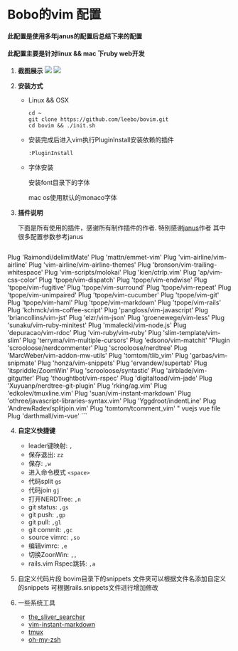 # Bobo的vim 配置
#### 此配置是使用多年janus的配置后总结下来的配置
#### 此配置主要是针对linux && mac 下ruby web开发
1. **截图展示**
  ![](http://s1.momo.moda/2015/04/16/1c1d4df596d01da60385f0bb17a4a9e0.png)
  ![](http://s1.momo.moda/2015/04/16/217eedd1ba8c592db97d0dbe54c7adfc.png)
2. **安装方式**
    * Linux && OSX

      ```
      cd ~
      git clone https://github.com/leebo/bovim.git
      cd bovim && ./init.sh
      ```

    * 安装完成后进入vim执行PluginInstall安装依赖的插件

      ```
      :PluginInstall
      ```
    * 字体安装

      安装font目录下的字体

      mac os使用默认的monaco字体

3. **插件说明**

    下面是所有使用的插件，感谢所有制作插件的作者.
    特别感谢[janus](https://github.com/carlhuda/janus)作者 其中很多配置参数参考janus

    ```viml
Plug 'Raimondi/delimitMate'
Plug 'mattn/emmet-vim'
Plug 'vim-airline/vim-airline'
Plug 'vim-airline/vim-airline-themes'
Plug 'bronson/vim-trailing-whitespace'
Plug 'vim-scripts/molokai'
Plug 'kien/ctrlp.vim'
Plug 'ap/vim-css-color'
Plug 'tpope/vim-dispatch'
Plug 'tpope/vim-endwise'
Plug 'tpope/vim-fugitive'
Plug 'tpope/vim-surround'
Plug 'tpope/vim-repeat'
Plug 'tpope/vim-unimpaired'
Plug 'tpope/vim-cucumber'
Plug 'tpope/vim-git'
Plug 'tpope/vim-haml'
Plug 'tpope/vim-markdown'
Plug 'tpope/vim-rails'
Plug 'kchmck/vim-coffee-script'
Plug 'pangloss/vim-javascript'
Plug 'briancollins/vim-jst'
Plug 'elzr/vim-json'
Plug 'groenewege/vim-less'
Plug 'sunaku/vim-ruby-minitest'
Plug 'mmalecki/vim-node.js'
Plug 'depuracao/vim-rdoc'
Plug 'vim-ruby/vim-ruby'
Plug 'slim-template/vim-slim'
Plug 'terryma/vim-multiple-cursors'
Plug 'edsono/vim-matchit'
"Plugin 'scrooloose/nerdcommenter'
Plug 'scrooloose/nerdtree'
Plug 'MarcWeber/vim-addon-mw-utils'
Plug 'tomtom/tlib_vim'
Plug 'garbas/vim-snipmate'
Plug 'honza/vim-snippets'
Plug 'ervandew/supertab'
Plug 'itspriddle/ZoomWin'
Plug 'scrooloose/syntastic'
Plug 'airblade/vim-gitgutter'
Plug 'thoughtbot/vim-rspec'
Plug 'digitaltoad/vim-jade'
Plug 'Xuyuanp/nerdtree-git-plugin'
Plug 'rking/ag.vim'
Plug 'edkolev/tmuxline.vim'
Plug 'suan/vim-instant-markdown'
Plug 'othree/javascript-libraries-syntax.vim'
Plug 'Yggdroot/indentLine'
Plug 'AndrewRadev/splitjoin.vim'
Plug 'tomtom/tcomment_vim'
" vuejs vue file
Plug 'darthmall/vim-vue'
    ```

4. **自定义快捷键**
    * leader键映射: `,`
    * 保存退出: `zz`
    * 保存:   `,w`
    * 进入命令模式   `<space>`
    * 代码split   `gs`
    * 代码join   `gj`
    * 打开NERDTree: `,n`
    * git status:  `,gs`
    * git push:   `,gp`
    * git pull:   `,gl`
    * git commit:   `,gc`
    * source vimrc:  `,so`
    * 编辑vimrc:  `,e`
    * 切换ZoonWin:  `,,`
    * rails.vim Rspec跳转:  `,a`

5. 自定义代码片段
  bovim目录下的snippets 文件夹可以根据文件名添加自定义的snippets 可根据rails.snippets文件进行增加修改

5. 一些系统工具
    * [the_sliver_searcher](https://github.com/ggreer/the_silver_searcher)
    * [vim-instant-markdown](https://github.com/suan/vim-instant-markdown)
    * [tmux](http://tmux.sourceforge.net)
    * [oh-my-zsh](https://github.com/robbyrussell/oh-my-zsh)
